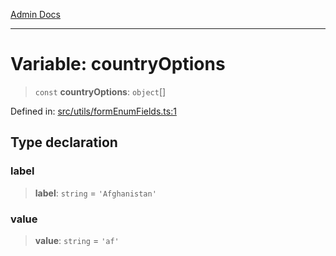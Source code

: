 [Admin Docs](/)

***

# Variable: countryOptions

> `const` **countryOptions**: `object`[]

Defined in: [src/utils/formEnumFields.ts:1](https://github.com/gautam-divyanshu/talawa-admin/blob/69cd9f147d3701d1db7821366b2c564d1fb49f77/src/utils/formEnumFields.ts#L1)

## Type declaration

### label

> **label**: `string` = `'Afghanistan'`

### value

> **value**: `string` = `'af'`
